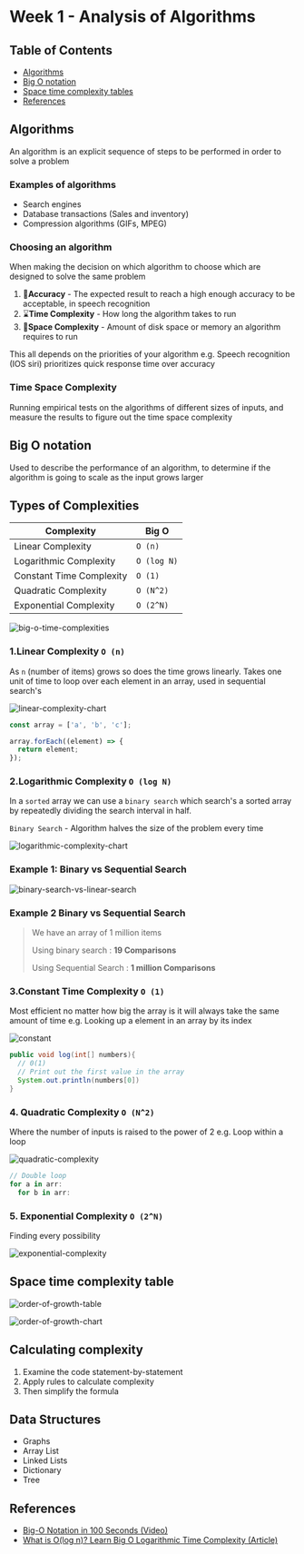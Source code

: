 # Week 1 - Analysis of Algorithms

## Table of Contents

- [Algorithms](#Algorithms)
- [Big O notation](#Big%20O%20notation)
- [Space time complexity tables](#Space%20time%20complexity%20tables)
- [References](#References)

## Algorithms

An algorithm is an explicit sequence of steps to be
performed in order to solve a problem

### Examples of algorithms

- Search engines
- Database transactions (Sales and inventory)
- Compression algorithms (GIFs, MPEG)

### Choosing an algorithm

When making the decision on which algorithm to choose which are designed to solve the same problem

1. 🎯**Accuracy** - The expected result to reach a high enough accuracy to be acceptable, in speech recognition
2. ⌛**Time Complexity** - How long the algorithm takes to run
3. 💾**Space Complexity** - Amount of disk space or memory an algorithm requires to run

This all depends on the priorities of your algorithm e.g. Speech recognition (IOS siri) prioritizes quick response time over accuracy

### Time Space Complexity

Running empirical tests on the algorithms of different sizes of inputs, and measure the results to figure out the time space complexity

## Big O notation

Used to describe the performance of an algorithm, to determine if the algorithm is going to scale as the input grows larger

## Types of Complexities

| Complexity               | Big O       |
| ------------------------ | ----------- |
| Linear Complexity        | `O (n)`     |
| Logarithmic Complexity   | `O (log N)` |
| Constant Time Complexity | `O (1)`     |
| Quadratic Complexity     | `O (N^2)`   |
| Exponential Complexity   | `O (2^N)`   |

![big-o-time-complexities](images/big-o-time-complexities.png)

### 1.Linear Complexity `O (n)`

As `n` (number of items) grows so does the time grows linearly. Takes one unit of time to loop over each element in an array, used in sequential search's

![linear-complexity-chart](images/linear-complexity.png)

```javascript
const array = ['a', 'b', 'c'];

array.forEach((element) => {
  return element;
});
```

### 2.Logarithmic Complexity `O (log N)`

In a `sorted` array we can use a `binary search` which search's a sorted array by repeatedly dividing the search interval in half.

`Binary Search` - Algorithm halves the size of the problem every time

![logarithmic-complexity-chart](images/logarithmic-complexity.png)

### Example 1: Binary vs Sequential Search

![binary-search-vs-linear-search](images/binary-search-vs-linear-search.gif)

### Example 2 Binary vs Sequential Search

> We have an array of 1 million items
>
> Using binary search : **19 Comparisons**
>
> Using Sequential Search : **1 million Comparisons**

### 3.Constant Time Complexity `O (1)`

Most efficient no matter how big the array is it will always take the same amount of time
e.g. Looking up a element in an array by its index

![constant](images/constant.png)

```java
public void log(int[] numbers){
  // 0(1)
  // Print out the first value in the array
  System.out.println(numbers[0])
}
```

### 4. Quadratic Complexity `O (N^2)`

Where the number of inputs is raised to the power of 2 e.g. Loop within a loop

![quadratic-complexity](images/quadratic-complexity.png)

```javascript
// Double loop
for a in arr:
  for b in arr:
```

### 5. Exponential Complexity `O (2^N)`

Finding every possibility

![exponential-complexity](images/exponential-complexity.png)

## Space time complexity table

![order-of-growth-table](images/order-of-growth.png)

![order-of-growth-chart](images/order-of-growth-chart.png)

## Calculating complexity

1. Examine the code statement-by-statement
2. Apply rules to calculate complexity
3. Then simplify the formula

## Data Structures

- Graphs
- Array List
- Linked Lists
- Dictionary
- Tree

## References

- [Big-O Notation in 100 Seconds (Video)](https://www.youtube.com/watch?v=g2o22C3CRfU)
- [What is O(log n)? Learn Big O Logarithmic Time Complexity (Article)](https://dev.to/nielsenjared/big-o-logarithmic-time-complexity-gng)
